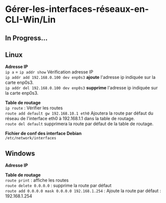 # Gérer-les-interfaces-réseaux-en-CLI-Win/Lin  

## In Progress...


## Linux  
**Adresse IP**  
`ip a` = `ip addr show` Vérification adresse IP  
`ip addr add 192.168.0.100 dev enp0s3` **ajoute** l'adresse ip indiquée sur la carte enp0s3.  
`ip addr del 192.168.0.100 dev enp0s3` **supprime** l'adresse ip indiquée sur la carte enp0s3.  


**Table de routage**  
``ip route`` : Vérifier les routes  
``route add default gw 192.168.10.1 eth0`` Ajoutera la route par défaut du réseau de l'interface eth0 à 192.168.1.1 dans la table de routage.  
``route del default`` supprimera la route par défaut de la table de routage.  



**Fichier de conf des interface Debian**  
``/etc/network/interfaces``  





## Windows  

**Adresse IP**  



**Table de routage**  
``route print`` : affiche les routes  
``route delete 0.0.0.0`` : supprime la route par défaut  
``route add 0.0.0.0 mask 0.0.0.0 192.168.1.254`` : Ajoute la route par défaut : 192.168.1.254  
